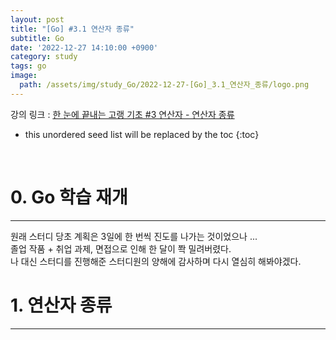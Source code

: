 ```yaml
---
layout: post
title: "[Go] #3.1 연산자 종류"
subtitle: Go
date: '2022-12-27 14:10:00 +0900'
category: study
tags: go
image:
  path: /assets/img/study_Go/2022-12-27-[Go]_3.1_연산자_종류/logo.png
---
```


강의 링크 : 
[한 눈에 끝내는 고랭 기초 #3 연산자 - 연산자 종류](https://edu.goorm.io/learn/lecture/2010/%ED%95%9C-%EB%88%88%EC%97%90-%EB%81%9D%EB%82%B4%EB%8A%94-%EA%B3%A0%EB%9E%AD-%EA%B8%B0%EC%B4%88/lesson/174441/%EC%97%B0%EC%82%B0%EC%9E%90-%EC%A2%85%EB%A5%98) 

<!--more-->

* this unordered seed list will be replaced by the toc
{:toc}

<br>

# 0. Go 학습 재개
---

원래 스터디 당초 계획은 3일에 한 번씩 진도를 나가는 것이었으나 ...<br>
졸업 작품 + 취업 과제, 면접으로 인해 한 달이 쫙 밀려버렸다.<br>
나 대신 스터디를 진행해준 스터디원의 양해에 감사하며 다시 열심히 해봐야겠다.

# 1. 연산자 종류
---
